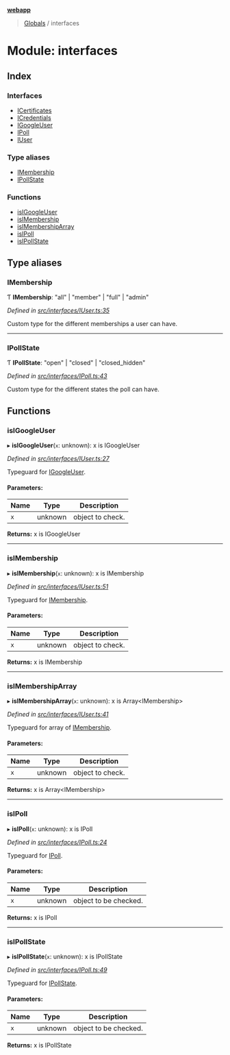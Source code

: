 **[webapp](../README.md)**

> [Globals](../globals.md) / interfaces

# Module: interfaces

## Index

### Interfaces

* [ICertificates](../interfaces/interfaces.icertificates.md)
* [ICredentials](../interfaces/interfaces.icredentials.md)
* [IGoogleUser](../interfaces/interfaces.igoogleuser.md)
* [IPoll](../interfaces/interfaces.ipoll.md)
* [IUser](../interfaces/interfaces.iuser.md)

### Type aliases

* [IMembership](interfaces.md#imembership)
* [IPollState](interfaces.md#ipollstate)

### Functions

* [isIGoogleUser](interfaces.md#isigoogleuser)
* [isIMembership](interfaces.md#isimembership)
* [isIMembershipArray](interfaces.md#isimembershiparray)
* [isIPoll](interfaces.md#isipoll)
* [isIPollState](interfaces.md#isipollstate)

## Type aliases

### IMembership

Ƭ  **IMembership**: \"all\" \| \"member\" \| \"full\" \| \"admin\"

*Defined in [src/interfaces/IUser.ts:35](https://github.com/BESTUPC/voting-web-app/blob/3f5c425/src/interfaces/IUser.ts#L35)*

Custom type for the different memberships a user can have.

___

### IPollState

Ƭ  **IPollState**: \"open\" \| \"closed\" \| \"closed\_hidden\"

*Defined in [src/interfaces/IPoll.ts:43](https://github.com/BESTUPC/voting-web-app/blob/3f5c425/src/interfaces/IPoll.ts#L43)*

Custom type for the different states the poll can have.

## Functions

### isIGoogleUser

▸ **isIGoogleUser**(`x`: unknown): x is IGoogleUser

*Defined in [src/interfaces/IUser.ts:27](https://github.com/BESTUPC/voting-web-app/blob/3f5c425/src/interfaces/IUser.ts#L27)*

Typeguard for [IGoogleUser](../interfaces/interfaces.igoogleuser.md).

#### Parameters:

Name | Type | Description |
------ | ------ | ------ |
`x` | unknown | object to check.  |

**Returns:** x is IGoogleUser

___

### isIMembership

▸ **isIMembership**(`x`: unknown): x is IMembership

*Defined in [src/interfaces/IUser.ts:51](https://github.com/BESTUPC/voting-web-app/blob/3f5c425/src/interfaces/IUser.ts#L51)*

Typeguard for [IMembership](interfaces.md#imembership).

#### Parameters:

Name | Type | Description |
------ | ------ | ------ |
`x` | unknown | object to check.  |

**Returns:** x is IMembership

___

### isIMembershipArray

▸ **isIMembershipArray**(`x`: unknown): x is Array<IMembership\>

*Defined in [src/interfaces/IUser.ts:41](https://github.com/BESTUPC/voting-web-app/blob/3f5c425/src/interfaces/IUser.ts#L41)*

Typeguard for array of [IMembership](interfaces.md#imembership).

#### Parameters:

Name | Type | Description |
------ | ------ | ------ |
`x` | unknown | object to check.  |

**Returns:** x is Array<IMembership\>

___

### isIPoll

▸ **isIPoll**(`x`: unknown): x is IPoll

*Defined in [src/interfaces/IPoll.ts:24](https://github.com/BESTUPC/voting-web-app/blob/3f5c425/src/interfaces/IPoll.ts#L24)*

Typeguard for [IPoll](../interfaces/interfaces.ipoll.md).

#### Parameters:

Name | Type | Description |
------ | ------ | ------ |
`x` | unknown | object to be checked.  |

**Returns:** x is IPoll

___

### isIPollState

▸ **isIPollState**(`x`: unknown): x is IPollState

*Defined in [src/interfaces/IPoll.ts:49](https://github.com/BESTUPC/voting-web-app/blob/3f5c425/src/interfaces/IPoll.ts#L49)*

Typeguard for [IPollState](interfaces.md#ipollstate).

#### Parameters:

Name | Type | Description |
------ | ------ | ------ |
`x` | unknown | object to be checked.  |

**Returns:** x is IPollState
